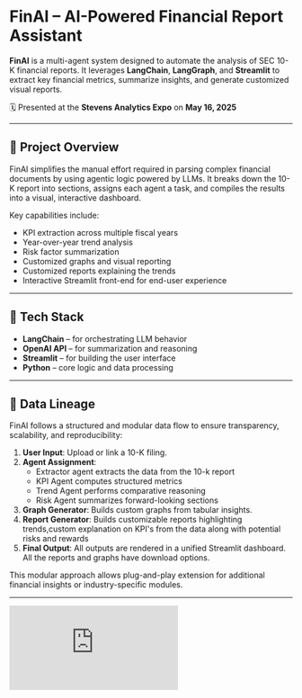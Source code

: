 # FinAI – AI-Powered Financial Report Assistant

**FinAI** is a multi-agent system designed to automate the analysis of SEC 10-K financial reports. It leverages **LangChain**, **LangGraph**, and **Streamlit** to extract key financial metrics, summarize insights, and generate customized visual reports.

🗓️ Presented at the **Stevens Analytics Expo** on **May 16, 2025**

---

## 📌 Project Overview

FinAI simplifies the manual effort required in parsing complex financial documents by using agentic logic powered by LLMs. It breaks down the 10-K report into sections, assigns each agent a task, and compiles the results into a visual, interactive dashboard.

Key capabilities include:

- KPI extraction across multiple fiscal years
- Year-over-year trend analysis
- Risk factor summarization
- Customized graphs and visual reporting
- Customized reports explaining the trends
- Interactive Streamlit front-end for end-user experience

---

## 🧠 Tech Stack

- **LangChain** – for orchestrating LLM behavior
- **OpenAI API** – for summarization and reasoning
- **Streamlit** – for building the user interface
- **Python** – core logic and data processing

---

## 🧬 Data Lineage

FinAI follows a structured and modular data flow to ensure transparency, scalability, and reproducibility:

1. **User Input**: Upload or link a 10-K filing.
2. **Agent Assignment**:
   - Extractor agent extracts the data from the 10-k report
   - KPI Agent computes structured metrics
   - Trend Agent performs comparative reasoning
   - Risk Agent summarizes forward-looking sections
4. **Graph Generator**: Builds custom graphs from tabular insights.
5. **Report Generator**: Builds customizable reports highlighting trends,custom explanation on KPI's from the data along with potential risks and rewards
6. **Final Output**: All outputs are rendered in a unified Streamlit dashboard. All the reports and graphs have download options.

This modular approach allows plug-and-play extension for additional financial insights or industry-specific modules.


---
![Fin AI team Poster.pdf](https://github.com/user-attachments/files/20896178/Fin.AI.team.Poster.pdf)



